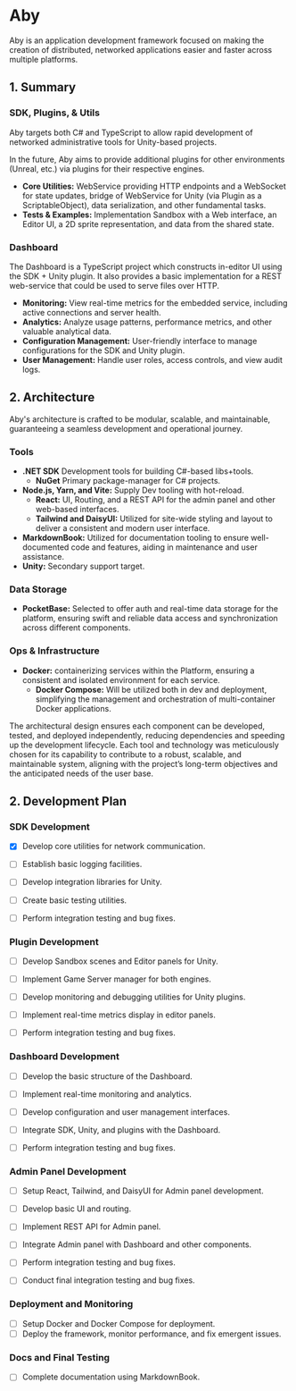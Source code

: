 # Aby

Aby is an application development framework focused on making the creation of distributed, networked applications easier and faster across multiple platforms.

## 1. Summary

### SDK, Plugins, & Utils

Aby targets both C# and TypeScript to allow rapid development of networked administrative tools for Unity-based projects.

In the future, Aby aims to provide additional plugins for other environments (Unreal, etc.) via plugins for their respective engines.

- **Core Utilities:** WebService providing HTTP endpoints and a WebSocket for state updates, bridge of WebService for Unity (via Plugin as a ScriptableObject), data serialization, and other fundamental tasks.
- **Tests & Examples:** Implementation Sandbox with a Web interface, an Editor UI, a 2D sprite representation, and data from the shared state.

### Dashboard

The Dashboard is a TypeScript project which constructs in-editor UI using the SDK + Unity plugin. It also provides a basic implementation for a REST web-service that could be used to serve files over HTTP.

- **Monitoring:** View real-time metrics for the embedded service, including active connections and server health.
- **Analytics:** Analyze usage patterns, performance metrics, and other valuable analytical data.
- **Configuration Management:** User-friendly interface to manage configurations for the SDK and Unity plugin.
- **User Management:** Handle user roles, access controls, and view audit logs.

## 2. Architecture

Aby's architecture is crafted to be modular, scalable, and maintainable, guaranteeing a seamless development and operational journey.

### Tools

- **.NET SDK** Development tools for building C#-based libs+tools.
  - **NuGet** Primary package-manager for C# projects.
- **Node.js, Yarn, and Vite:** Supply Dev tooling with hot-reload.
  - **React:** UI, Routing, and a REST API for the admin panel and other web-based interfaces.
  - **Tailwind and DaisyUI:** Utilized for site-wide styling and layout to deliver a consistent and modern user interface.
- **MarkdownBook:** Utilized for documentation tooling to ensure well-documented code and features, aiding in maintenance and user assistance.
- **Unity:** Secondary support target.

### Data Storage

- **PocketBase:** Selected to offer auth and real-time data storage for the platform, ensuring swift and reliable data access and synchronization across different components.

### Ops & Infrastructure

- **Docker:** containerizing services within the Platform, ensuring a consistent and isolated environment for each service.
  - **Docker Compose:** Will be utilized both in dev and deployment, simplifying the management and orchestration of multi-container Docker applications.

The architectural design ensures each component can be developed, tested, and deployed independently, reducing dependencies and speeding up the development lifecycle. Each tool and technology was meticulously chosen for its capability to contribute to a robust, scalable, and maintainable system, aligning with the project’s long-term objectives and the anticipated needs of the user base.

## 2. Development Plan

### SDK Development

- [x] Develop core utilities for network communication.
- [ ] Establish basic logging facilities.

- [ ] Develop integration libraries for Unity.
- [ ] Create basic testing utilities.

- [ ] Perform integration testing and bug fixes.

### Plugin Development

- [ ] Develop Sandbox scenes and Editor panels for Unity.
- [ ] Implement Game Server manager for both engines.

- [ ] Develop monitoring and debugging utilities for Unity plugins.
- [ ] Implement real-time metrics display in editor panels.

- [ ] Perform integration testing and bug fixes.

### Dashboard Development

- [ ] Develop the basic structure of the Dashboard.
- [ ] Implement real-time monitoring and analytics.

- [ ] Develop configuration and user management interfaces.
- [ ] Integrate SDK, Unity, and plugins with the Dashboard.

- [ ] Perform integration testing and bug fixes.

### Admin Panel Development

- [ ] Setup React, Tailwind, and DaisyUI for Admin panel development.
- [ ] Develop basic UI and routing.

- [ ] Implement REST API for Admin panel.
- [ ] Integrate Admin panel with Dashboard and other components.

- [ ] Perform integration testing and bug fixes.

- [ ] Conduct final integration testing and bug fixes.

### Deployment and Monitoring

- [ ] Setup Docker and Docker Compose for deployment.
- [ ] Deploy the framework, monitor performance, and fix emergent issues.

### Docs and Final Testing

- [ ] Complete documentation using MarkdownBook.
